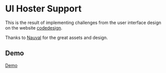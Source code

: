 # UI Hoster Support

This is the result of implementing challenges from the user interface design on the website [codedesign](https://codedesign.dev/).

Thanks to [Nauval](https://www.figma.com/@mhd) for the great assets and design.

## Demo

[Demo](https://ui-hoster-support.netlify.app/)
